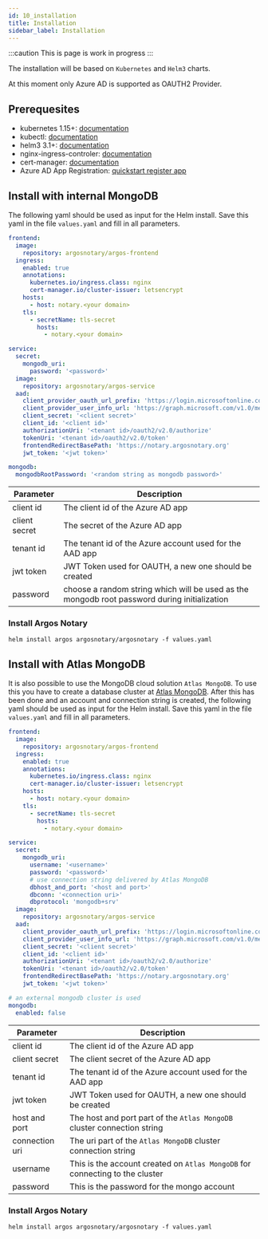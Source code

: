 ```yaml
---
id: 10_installation
title: Installation
sidebar_label: Installation
---
```



:::caution
This is page is work in progress
:::

The installation will be based on `Kubernetes` and `Helm3` charts. 

At this moment only Azure AD is supported as OAUTH2 Provider.

## Prerequesites

* kubernetes 1.15+: [documentation](https://kubernetes.io/docs/home/)
* kubectl: [documentation](https://kubernetes.io/docs/tasks/tools/install-kubectl/)
* helm3 3.1+: [documentation](https://helm.sh/docs/intro/install/)
* nginx-ingress-controler: [documentation](https://github.com/kubernetes/ingress-nginx)
* cert-manager: [documentation](https://github.com/jetstack/cert-manager)
* Azure AD App Registration: [quickstart register app](https://docs.microsoft.com/en-us/azure/active-directory/develop/quickstart-register-app)

## Install with internal MongoDB

The following yaml should be used as input for the Helm install. Save this yaml in the 
file `values.yaml` and fill in all parameters.

```yaml
frontend: 
  image:
    repository: argosnotary/argos-frontend
  ingress:
    enabled: true    
    annotations:
      kubernetes.io/ingress.class: nginx
      cert-manager.io/cluster-issuer: letsencrypt
    hosts:
      - host: notary.<your domain>
    tls:
      - secretName: tls-secret
        hosts:
          - notary.<your domain>

service:
  secret:
    mongodb_uri:
      password: '<password>'
  image:
    repository: argosnotary/argos-service
  aad:
    client_provider_oauth_url_prefix: 'https://login.microsoftonline.com'
    client_provider_user_info_url: 'https://graph.microsoft.com/v1.0/me'
    client_secret: '<client secret>'
    client_id: '<client id>'
    authorizationUri: '<tenant id>/oauth2/v2.0/authorize'
    tokenUri: '<tenant id>/oauth2/v2.0/token'
    frontendRedirectBasePath: 'https://notary.argosnotary.org'
    jwt_token: '<jwt token>'

mongodb:
  mongodbRootPassword: '<random string as mongodb password>'
```

| Parameter     | Description                                                                                  |
| ------------- | -------------------------------------------------------------------------------------------- |
| client id     | The client id of the Azure AD app                                                            |
| client secret | The secret of the Azure AD app                                                               |
| tenant id     | The tenant id of the Azure account used for the AAD app                                      |
| jwt token     | JWT Token used for OAUTH, a new one should be created                                        |         
| password      | choose a random string which will be used as the mongodb root password during initialization |


### Install Argos Notary

```shell
helm install argos argosnotary/argosnotary -f values.yaml
```

## Install with Atlas MongoDB

It is also possible to use the MongoDB cloud solution `Atlas MongoDB`. To use this you have to 
create a database cluster at [Atlas MongoDB](https://cloud.mongodb.com). After this has been
done and an account and connection string is created, the following yaml should be used as 
input for the Helm install. Save this yaml in the file `values.yaml` and fill in all parameters.

```yaml
frontend: 
  image:
    repository: argosnotary/argos-frontend
  ingress:
    enabled: true    
    annotations:
      kubernetes.io/ingress.class: nginx
      cert-manager.io/cluster-issuer: letsencrypt
    hosts:
      - host: notary.<your domain>
    tls:
      - secretName: tls-secret
        hosts:
          - notary.<your domain>

service:
  secret:
    mongodb_uri:
      username: '<username>'
      password: '<password>'
      # use connection string delivered by Atlas MongoDB
      dbhost_and_port: '<host and port>'
      dbconn: '<connection uri>'
      dbprotocol: 'mongodb+srv'
  image:
    repository: argosnotary/argos-service
  aad:
    client_provider_oauth_url_prefix: 'https://login.microsoftonline.com'
    client_provider_user_info_url: 'https://graph.microsoft.com/v1.0/me'
    client_secret: '<client secret>'
    client_id: '<client id>'
    authorizationUri: '<tenant id>/oauth2/v2.0/authorize'
    tokenUri: '<tenant id>/oauth2/v2.0/token'
    frontendRedirectBasePath: 'https://notary.argosnotary.org'
    jwt_token: '<jwt token>'

# an external mongodb cluster is used
mongodb:
  enabled: false
```
| Parameter      | Description                                                                  |
| -------------- | ---------------------------------------------------------------------------- |
| client id      | The client id of the Azure AD app                                            |
| client secret  | The client secret of the Azure AD app                                        |
| tenant id      | The tenant id of the Azure account used for the AAD app                      |
| jwt token      | JWT Token used for OAUTH, a new one should be created                        |  
| host and port  | The host and port part of the `Atlas MongoDB` cluster connection string      |  
| connection uri | The uri part of the  `Atlas MongoDB` cluster connection string               | 
| username       | This is the account created on `Atlas MongoDB` for connecting to the cluster |
| password       | This is the password for the mongo account                                   |

### Install Argos Notary
```shell
helm install argos argosnotary/argosnotary -f values.yaml
```
